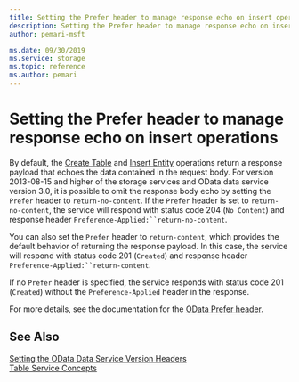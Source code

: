 ```yaml
---
title: Setting the Prefer header to manage response echo on insert operations (REST API) - Azure Storage
description: Setting the Prefer header to manage response echo on insert operations.
author: pemari-msft

ms.date: 09/30/2019
ms.service: storage
ms.topic: reference
ms.author: pemari
---
```


# Setting the Prefer header to manage response echo on insert operations

By default, the [Create Table](Create-Table.md) and [Insert Entity](Insert-Entity.md) operations return a response payload that echoes the data contained in the request body. For version 2013-08-15 and higher of the storage services and OData data service version 3.0, it is possible to omit the response body echo by setting the `Prefer` header to `return-no-content`. If the `Prefer` header is set to `return-no-content`, the service will respond with status code 204 (`No Content`) and response header `Preference-Applied:``return-no-content`.  
  
 You can also set the `Prefer` header to `return-content`, which provides the default behavior of returning the response payload. In this case, the service will respond with status code 201 (`Created`) and response header `Preference-Applied:``return-content`.  
  
 If no `Prefer` header is specified, the service responds with status code 201 (`Created`) without the `Preference-Applied` header in the response.  
  
 For more details, see the documentation for the [OData Prefer header](https://msdn.microsoft.com/library/hh537533.aspx).  
  
## See Also  
 [Setting the OData Data Service Version Headers](Setting-the-OData-Data-Service-Version-Headers.md)   
 [Table Service Concepts](Table-Service-Concepts.md)
